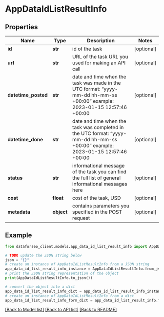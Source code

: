 # AppDataIdListResultInfo


## Properties

Name | Type | Description | Notes
------------ | ------------- | ------------- | -------------
**id** | **str** | id of the task | [optional] 
**url** | **str** | URL of the task URL you used for making an API call | [optional] 
**datetime_posted** | **str** | date and time when the task was made in the UTC format: “yyyy-mm-dd hh-mm-ss +00:00” example: 2023-01-15 12:57:46 +00:00 | [optional] 
**datetime_done** | **str** | date and time when the task was completed in the UTC format: “yyyy-mm-dd hh-mm-ss +00:00” example: 2023-01-15 12:57:46 +00:00 | [optional] 
**status** | **str** | informational message of the task you can find the full list of general informational messages here | [optional] 
**cost** | **float** | cost of the task, USD | [optional] 
**metadata** | **object** | contains parameters you specified in the POST request | [optional] 

## Example

```python
from dataforseo_client.models.app_data_id_list_result_info import AppDataIdListResultInfo

# TODO update the JSON string below
json = "{}"
# create an instance of AppDataIdListResultInfo from a JSON string
app_data_id_list_result_info_instance = AppDataIdListResultInfo.from_json(json)
# print the JSON string representation of the object
print(AppDataIdListResultInfo.to_json())

# convert the object into a dict
app_data_id_list_result_info_dict = app_data_id_list_result_info_instance.to_dict()
# create an instance of AppDataIdListResultInfo from a dict
app_data_id_list_result_info_form_dict = app_data_id_list_result_info.from_dict(app_data_id_list_result_info_dict)
```
[[Back to Model list]](../README.md#documentation-for-models) [[Back to API list]](../README.md#documentation-for-api-endpoints) [[Back to README]](../README.md)


